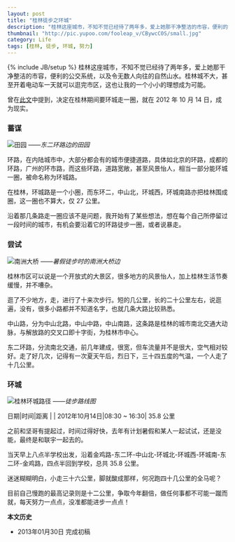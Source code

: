 ```yaml
---
layout: post
title: "桂林徒步之环城"
description: "桂林这座城市，不知不觉已经待了两年多，爱上她那干净整洁的市容，便利的公交系统，以及令无数人向往的自然山水。桂林城不大，甚至开着电动车一天就可以逛完市区，这也让我的一个小小的理想成为可能。"
thumbnail: "http://pic.yupoo.com/fooleap_v/CBywcC0S/small.jpg"
category: Life
tags: [桂林, 徒步, 环城, 努力]
---
```

{% include JB/setup %}
桂林这座城市，不知不觉已经待了两年多，爱上她那干净整洁的市容，便利的公交系统，以及令无数人向往的自然山水。桂林城不大，甚至开着电动车一天就可以逛完市区，这也让我的一个小小的理想成为可能。

曾在[此文](http://blog.fooleap.org/early-rising-running-and-walking.html)中提到，决定在桂林期间要环城走一圈，就在 2012 年 10 月 14 日，成为现实。

### 蓄谋

![田园](http://pic.yupoo.com/fooleap_v/CByvfKJs/kw3Er.jpg)
*——东二环路边的田园*

环路，在内陆城市中，大部分都会有的城市便捷道路，具体如北京的环路，成都的环路，广州的环市路，而这些环路，道路宽敞，甚至风景怡人，相当一部分能环城一圈，被命名称为环城路。

在桂林，环城路是一个小圈，而东环二，中山北，环城西，环城南路亦把桂林围成圈，这一圈也不算大，仅 27 公里。

沿着那几条路走一圈应该不是问题，我开始有了某些想法，想在每个自己所停留过一段时间的城市，有机会要沿着它的环路徒步一圈，或者说暴走。

### 尝试

![南洲大桥](http://pic.yupoo.com/fooleap_v/CByvhN1j/vDxau.jpg)
*——暑假徒步时的南洲大桥边*

桂林市区可以说是一个开放式的大景区，很多地方的风景怡人，加上桂林生活节奏缓慢，并不嘈杂。

逛了不少地方，走，进行了十来次步行。短的几公里，长的二十公里左右，说逛遍，没有，很多小路都并不知道名字，也就几条大路比较熟悉。

中山路，分为中山北路，中山中路，中山南路，这条路是桂林的城市南北交通大动脉，与解放路的交叉口即十字街，为桂林市中心。

东二环路，分流南北交通，前几年建成，很宽，但车流量并不是很大，空气相对较好。走了好几次，记得有一次夏天午后，烈日下，三十四五度的气温，一个人走了十几公里。

### 环城

![桂林环城路径](http://pic.yupoo.com/fooleap_v/CBywcC0S/KJwFf.jpg)
*——徒步路线图*

日期|时间|距离
    |   |
2012年10月14日|08:30 ~ 16:30| 35.8 公里

之前和坚哥有提起过，时间过得好快，去年有计划暑假和某人一起试试，还是没能，最终是和联宇一起去的。

当天早上八点半学校出发，沿着金鸡路-东二环-中山北-环城北-环城西-环城南-东二环-金鸡路，四点半回到学校，总共 35.8 公里。

迷迷糊糊明白，小走三十六公里，脚就酸成那样，何况跑四十几公里的全马呢？

目前自己慢跑的最高记录则是十二公里，争取今年翻倍，做任何事都不可能一蹴而就，每天努力一点点，没准都能进步一点点！

**本文历史**

* 2013年01月30日 完成初稿
